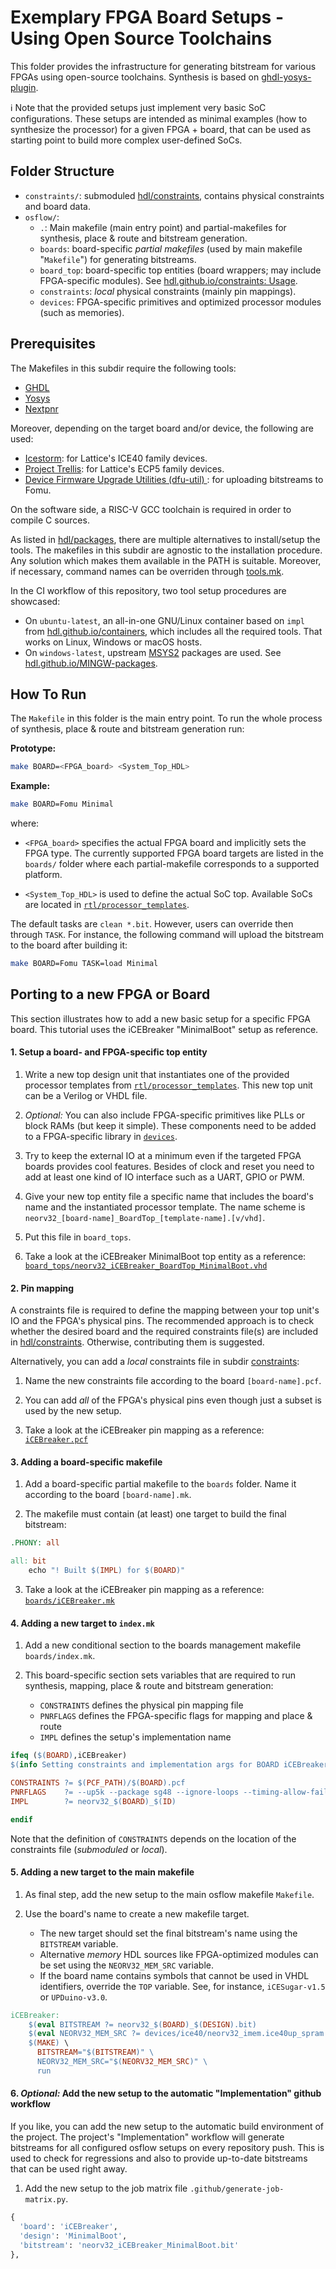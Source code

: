 # Exemplary FPGA Board Setups - Using Open Source Toolchains

This folder provides the infrastructure for generating bitstream for various FPGAs using
open-source toolchains. Synthesis is based on [ghdl-yosys-plugin](https://github.com/ghdl/ghdl-yosys-plugin).

:information_source: Note that the provided setups just implement very basic SoC configurations.
These setups are intended as minimal examples (how to synthesize the processor) for a given FPGA + board,
that can be used as starting point to build more complex user-defined SoCs.


## Folder Structure

* `constraints/`: submoduled [hdl/constraints](https://github.com/hdl/constraints), contains physical constraints and
  board data.
* `osflow/`:
  * `.`: Main makefile (main entry point) and partial-makefiles for synthesis, place & route and bitstream generation.
  * `boards`: board-specific _partial makefiles_ (used by main makefile "`Makefile`") for generating bitstreams.
  * `board_top`: board-specific top entities (board wrappers; may include FPGA-specific modules).
     See [hdl.github.io/constraints: Usage](https://hdl.github.io/constraints/Usage.html).
  * `constraints`: *local* physical constraints (mainly pin mappings).
  * `devices`: FPGA-specific primitives and optimized processor modules (such as memories).


## Prerequisites

The Makefiles in this subdir require the following tools:

* [GHDL](https://hdl.github.io/awesome/items/ghdl/)
* [Yosys](https://hdl.github.io/awesome/items/yosys/)
* [Nextpnr](https://hdl.github.io/awesome/items/nextpnr/)

Moreover, depending on the target board and/or device, the following are used:

* [Icestorm](https://hdl.github.io/awesome/items/icestorm/): for Lattice's ICE40 family devices.
* [Project Trellis](https://hdl.github.io/awesome/items/prjtrellis/): for Lattice's ECP5 family devices.
* [Device Firmware Upgrade Utilities (dfu-util) ](https://hdl.github.io/awesome/items/dfu-util/): for uploading bitstreams to Fomu.

On the software side, a RISC-V GCC toolchain is required in order to compile C sources.

As listed in [hdl/packages](https://github.com/hdl/packages), there are multiple alternatives to install/setup the
tools.
The makefiles in this subdir are agnostic to the installation procedure.
Any solution which makes them available in the PATH is suitable.
Moreover, if necessary, command names can be overriden through [tools.mk](tools.mk).

In the CI workflow of this repository, two tool setup procedures are showcased:

* On `ubuntu-latest`, an all-in-one GNU/Linux container based on `impl` from
  [hdl.github.io/containers](https://hdl.github.io/containers), which includes all the required tools.
  That works on Linux, Windows or macOS hosts.
* On `windows-latest`, upstream [MSYS2](https://www.msys2.org/) packages are used.
  See [hdl.github.io/MINGW-packages](https://hdl.github.io/MINGW-packages/).


## How To Run

The `Makefile` in this folder is the main entry point.
To run the whole process of synthesis, place & route and bitstream generation run:

**Prototype:**
```sh
make BOARD=<FPGA_board> <System_Top_HDL>
```

**Example:**
```sh
make BOARD=Fomu Minimal
```

where:

* `<FPGA_board>` specifies the actual FPGA board and implicitly sets the FPGA type. The currently supported FPGA board
  targets are listed in the `boards/` folder where each partial-makefile corresponds to a supported platform.

* `<System_Top_HDL>` is used to define the actual SoC top. Available SoCs are located in
  [`rtl/processor_templates`](https://github.com/stnolting/neorv32/tree/master/rtl/processor_templates).

The default tasks are `clean *.bit`.
However, users can override then through `TASK`.
For instance, the following command will upload the bitstream to the board after building it:

```sh
make BOARD=Fomu TASK=load Minimal
```

## Porting to a new FPGA or Board

This section illustrates how to add a new basic setup for a specific FPGA board.
This tutorial uses the iCEBreaker "MinimalBoot" setup as reference.

#### 1. Setup a board- and FPGA-specific top entity

1. Write a new top design unit that instantiates one of the provided processor templates from
   [`rtl/processor_templates`](https://github.com/stnolting/neorv32/tree/master/rtl/processor_templates).
   This new top unit can be a Verilog or VHDL file.

2. _Optional:_ You can also include FPGA-specific primitives like PLLs or block RAMs (but keep it simple).
   These components need to be added to a FPGA-specific library in [`devices`](https://github.com/stnolting/neorv32-setups/tree/main/osflow/devices).

3. Try to keep the external IO at a minimum even if the targeted FPGA boards provides cool features.
   Besides of clock and reset you need to add at least one kind of IO interface such as a UART, GPIO or PWM.

4. Give your new top entity file a specific name that includes the board's name and the instantiated processor template.
   The name scheme is `neorv32_[board-name]_BoardTop_[template-name].[v/vhd]`.

5. Put this file in `board_tops`.

6. Take a look at the iCEBreaker MinimalBoot top entity as a reference:
   [`board_tops/neorv32_iCEBreaker_BoardTop_MinimalBoot.vhd`](https://github.com/stnolting/neorv32-setups/blob/main/osflow/board_tops/neorv32_iCEBreaker_BoardTop_MinimalBoot.vhd)

#### 2. Pin mapping

A constraints file is required to define the mapping between your top unit's IO and the FPGA's physical pins.
The recommended approach is to check whether the desired board and the required constraints file(s) are included in [hdl/constraints](https://github.com/hdl/constraints). Otherwise, contributing them is suggested.

Alternatively, you can add a *local* constraints file in subdir [constraints](constraints):

1. Name the new constraints file according to the board `[board-name].pcf`.

2. You can add _all_ of the FPGA's physical pins even though just a subset is used by the new setup.

3. Take a look at the iCEBreaker pin mapping as a reference:
[`iCEBreaker.pcf`](https://github.com/hdl/constraints/blob/main/board/iCEBreaker/constraints.pcf)

#### 3. Adding a board-specific makefile

1. Add a board-specific partial makefile to the `boards` folder.
   Name it according to the board `[board-name].mk`.

2. The makefile must contain (at least) one target to build the final bitstream:

```makefile
.PHONY: all

all: bit
	echo "! Built $(IMPL) for $(BOARD)"
```

3. Take a look at the iCEBreaker pin mapping as a reference:
   [`boards/iCEBreaker.mk`](https://github.com/stnolting/neorv32-setups/blob/main/osflow/boards/iCEBreaker.mk)

#### 4. Adding a new target to `index.mk`

1. Add a new conditional section to the boards management makefile `boards/index.mk`.

2. This board-specific section sets variables that are required to run synthesis, mapping, place & route and bitstream generation:
   * `CONSTRAINTS` defines the physical pin mapping file
   * `PNRFLAGS` defines the FPGA-specific flags for mapping and place & route
   * `IMPL` defines the setup's implementation name

```makefile
ifeq ($(BOARD),iCEBreaker)
$(info Setting constraints and implementation args for BOARD iCEBreaker)

CONSTRAINTS ?= $(PCF_PATH)/$(BOARD).pcf
PNRFLAGS    ?= --up5k --package sg48 --ignore-loops --timing-allow-fail
IMPL        ?= neorv32_$(BOARD)_$(ID)

endif
```

Note that the definition of `CONSTRAINTS` depends on the location of the constraints file (*submoduled* or *local*).

#### 5. Adding a new target to the main makefile

1. As final step, add the new setup to the main osflow makefile `Makefile`.

2. Use the board's name to create a new makefile target.
   * The new target should set the final bitstream's name using the `BITSTREAM` variable.
   * Alternative _memory_ HDL sources like FPGA-optimized modules can be set using the `NEORV32_MEM_SRC` variable.
   * If the board name contains symbols that cannot be used in VHDL identifiers, override the `TOP` variable. See, for instance, `iCESugar-v1.5` or `UPDuino-v3.0`.

```makefile
iCEBreaker:
	$(eval BITSTREAM ?= neorv32_$(BOARD)_$(DESIGN).bit)
	$(eval NEORV32_MEM_SRC ?= devices/ice40/neorv32_imem.ice40up_spram.vhd devices/ice40/neorv32_dmem.ice40up_spram.vhd)
	$(MAKE) \
	  BITSTREAM="$(BITSTREAM)" \
	  NEORV32_MEM_SRC="$(NEORV32_MEM_SRC)" \
	  run
```

#### 6. _Optional:_ Add the new setup to the automatic "Implementation" github workflow

If you like, you can add the new setup to the automatic build environment of the project.
The project's "Implementation" workflow will generate bitstreams for all configured osflow setups on every repository push.
This is used to check for regressions and also to provide up-to-date bitstreams that can be used right away.

1. Add the new setup to the job matrix file `.github/generate-job-matrix.py`.

```python
{
  'board': 'iCEBreaker',
  'design': 'MinimalBoot',
  'bitstream': 'neorv32_iCEBreaker_MinimalBoot.bit'
},
```
